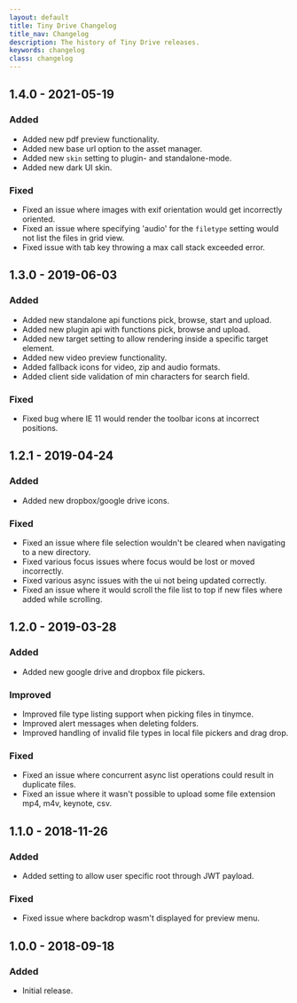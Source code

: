 ```yaml
---
layout: default
title: Tiny Drive Changelog
title_nav: Changelog
description: The history of Tiny Drive releases.
keywords: changelog
class: changelog
---
```


## 1.4.0 - 2021-05-19

### Added
- Added new pdf preview functionality.
- Added new base url option to the asset manager.
- Added new `skin` setting to plugin- and standalone-mode.
- Added new dark UI skin.

### Fixed
- Fixed an issue where images with exif orientation would get incorrectly oriented.
- Fixed an issue where specifying 'audio' for the `filetype` setting would not list the files in grid view.
- Fixed issue with tab key throwing a max call stack exceeded error.

## 1.3.0 - 2019-06-03

### Added
- Added new standalone api functions pick, browse, start and upload.
- Added new plugin api with functions pick, browse and upload.
- Added new target setting to allow rendering inside a specific target element.
- Added new video preview functionality.
- Added fallback icons for video, zip and audio formats.
- Added client side validation of min characters for search field.

### Fixed
- Fixed bug where IE 11 would render the toolbar icons at incorrect positions.

## 1.2.1 - 2019-04-24

### Added
- Added new dropbox/google drive icons.

### Fixed
- Fixed an issue where file selection wouldn't be cleared when navigating to a new directory.
- Fixed various focus issues where focus would be lost or moved incorrectly.
- Fixed various async issues with the ui not being updated correctly.
- Fixed an issue where it would scroll the file list to top if new files where added while scrolling.

## 1.2.0 - 2019-03-28

### Added
- Added new google drive and dropbox file pickers.

### Improved
- Improved file type listing support when picking files in tinymce.
- Improved alert messages when deleting folders.
- Improved handling of invalid file types in local file pickers and drag drop.

### Fixed
- Fixed an issue where concurrent async list operations could result in duplicate files.
- Fixed an issue where it wasn't possible to upload some file extension mp4, m4v, keynote, csv.

## 1.1.0 - 2018-11-26

### Added
- Added setting to allow user specific root through JWT payload.

### Fixed
- Fixed issue where backdrop wasm't displayed for preview menu.

## 1.0.0 - 2018-09-18

### Added
- Initial release.
